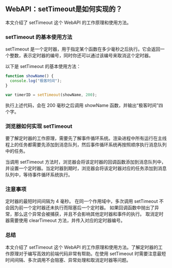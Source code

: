## WebAPI：setTimeout是如何实现的？
本文介绍了 setTimeout 这个 WebAPI 的工作原理和使用方法。

### setTimeout 的基本使用方法
setTimeout 是一个定时器，用于指定某个函数在多少毫秒之后执行。它会返回一个整数，表示定时器的编号，同时你还可以通过该编号来取消这个定时器。

以下是 setTimeout 的基本使用方法：

```js
function showName() {
  console.log("极客时间");
}

var timerID = setTimeout(showName, 200);

```

执行上述代码，会在 200 毫秒之后调用 showName 函数，并输出“极客时间”四个字。

### 浏览器如何实现 setTimeout
要了解定时器的工作原理，需要先了解事件循环系统。渲染进程中所有运行在主线程上的任务都需要先添加到消息队列，然后事件循环系统再按照顺序执行消息队列中的任务。

当调用 setTimeout 方法时，浏览器会将该定时器的回调函数添加到消息队列中，并设置一个定时器。当定时器到期时，浏览器会将该定时器对应的任务添加到消息队列中，等待事件循环系统执行。

### 注意事项
定时器的最短时间间隔为 4 毫秒。
在同一个作用域中，多次调用 setTimeout 不会因为前一个定时器还未执行而阻塞后一个定时器。
如果回调函数中抛出了异常，那么这个异常会被捕获，并且不会影响其他定时器和事件的执行。
取消定时器需要使用 clearTimeout 方法，并传入对应的定时器编号。

### 总结
本文介绍了 setTimeout 这个 WebAPI 的工作原理和使用方法。了解定时器的工作原理对于编写高效的前端代码非常有帮助。在使用 setTimeout 时需要注意最短时间间隔、多次调用不会阻塞、异常处理和取消定时器等问题。